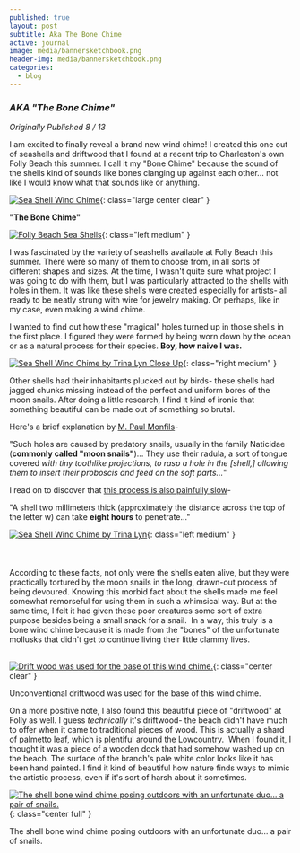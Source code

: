 ```yaml
---
published: true
layout: post
subtitle: Aka The Bone Chime
active: journal
image: media/bannersketchbook.png
header-img: media/bannersketchbook.png
categories:
  - blog
---
```

### _AKA "The Bone Chime"_
_Originally Published 8 / 13_
  
I am excited to finally reveal a brand new wind chime! I created this one out of seashells and driftwood that I found at a recent trip to Charleston's own Folly Beach this summer. I call it my "Bone Chime" because the sound of the shells kind of sounds like bones clanging up against each other... not like I would know what that sounds like or anything.  
  

[![Sea Shell Wind Chime](https://1.bp.blogspot.com/-VXyG_l67P44/UhrgD2Msn7I/AAAAAAAAC0M/UM1RcEWnSQ0/s640/BoneChime1.jpg)](http://1.bp.blogspot.com/-VXyG_l67P44/UhrgD2Msn7I/AAAAAAAAC0M/UM1RcEWnSQ0/s1600/BoneChime1.jpg){: class="large center clear" }

<!--more-->
**"The Bone Chime"**  
 

[![Folly Beach Sea Shells](https://4.bp.blogspot.com/-YeUWEd5LwUY/UhrgC70vJGI/AAAAAAAAC0A/X5ihdHy5JVk/s320/DSCF3657.jpg)](http://4.bp.blogspot.com/-YeUWEd5LwUY/UhrgC70vJGI/AAAAAAAAC0A/X5ihdHy5JVk/s1600/DSCF3657.jpg){: class="left medium" }

  

  
I was fascinated by the variety of seashells available at Folly Beach this summer. There were so many of them to choose from, in all sorts of different shapes and sizes. At the time, I wasn't quite sure what project I was going to do with them, but I was particularly attracted to the shells with holes in them. It was like these shells were created especially for artists- all ready to be neatly strung with wire for jewelry making. Or perhaps, like in my case, even making a wind chime.  
  
I wanted to find out how these "magical" holes turned up in those shells in the first place.  I figured they were formed by being worn down by the ocean or as a natural process for their species. **Boy, how naive I was.**  
  
  
  

[![Sea Shell Wind Chime by Trina Lyn Close Up](https://4.bp.blogspot.com/-buWSdZQxAfw/UhrgEBcgSkI/AAAAAAAAC0Q/wVDFUA4JHmM/s400/DSCF3658.jpg)](http://4.bp.blogspot.com/-buWSdZQxAfw/UhrgEBcgSkI/AAAAAAAAC0Q/wVDFUA4JHmM/s1600/DSCF3658.jpg){: class="right medium" }

Other shells had their inhabitants plucked out by birds- these shells had jagged chunks missing instead of the perfect and uniform bores of the moon snails. After doing a little research, I find it kind of ironic that something beautiful can be made out of something so brutal.  
  
Here's a brief explanation by [M. Paul Monfils](http://www.seashell-collector.com/beginners/faq-f46/page_926.html)-  
  
"Such holes are caused by predatory snails, usually in the family Naticidae (**commonly called "moon snails"**)... They use their radula, a sort of tongue covered _with tiny toothlike projections, to rasp a hole in the \[shell,\] allowing them to insert their proboscis and feed on the soft parts..._"  
  
I read on to discover that [this process is also painfully slow](http://butterflykingdom.com/articles/archives/seashells.html)-  
  
"A shell two millimeters thick (approximately the distance across the top of the letter w) can take **eight hours** to penetrate..."  
  
  


[![Sea Shell Wind Chime by Trina Lyn](https://4.bp.blogspot.com/-3VR9eF-qJ90/UhrgFxhKqkI/AAAAAAAAC0o/2ES8BxZ_l0g/s400/BoneChime2.jpg)](http://4.bp.blogspot.com/-3VR9eF-qJ90/UhrgFxhKqkI/AAAAAAAAC0o/2ES8BxZ_l0g/s1600/BoneChime2.jpg){: class="left medium" }
<br><br><br><br>
According to these facts, not only were the shells eaten alive, but they were practically tortured by the moon snails in the long, drawn-out process of being devoured.
Knowing this morbid fact about the shells made me feel somewhat remorseful for using them in such a whimsical way. But at the same time, I felt it had given these poor creatures some sort of extra purpose besides being a small snack for a snail. 
In a way, this truly is a bone wind chime because it is made from the "bones" of the unfortunate mollusks that didn't get to continue living their little clammy lives.
<br>
<br>   


[![Drift wood was used for the base of this wind chime.](https://3.bp.blogspot.com/-RuI9JsdcLyA/Uhrsg8Al2xI/AAAAAAAAC04/jFOuvixbaIs/s400/DSCF3664.jpg)](http://3.bp.blogspot.com/-RuI9JsdcLyA/Uhrsg8Al2xI/AAAAAAAAC04/jFOuvixbaIs/s1600/DSCF3664.jpg){: class="center clear" }

Unconventional driftwood was used for the base of this wind chime.

On a more positive note, I also found this beautiful piece of "driftwood" at Folly as well. I guess _technically_ it's driftwood- the beach didn't have much to offer when it came to traditional pieces of wood. This is actually a shard of palmetto leaf, which is plentiful around the Lowcountry.  When I found it, I thought it was a piece of a wooden dock that had somehow washed up on the beach. The surface of the branch's pale white color looks like it has been hand painted. I find it kind of beautiful how nature finds ways to mimic the artistic process, even if it's sort of harsh about it sometimes.  
  
  

[![The shell bone wind chime posing outdoors with an unfortunate duo... a pair of snails.](https://2.bp.blogspot.com/-1S4idtlD3jA/UhrgFdOl6tI/AAAAAAAAC0Y/y1DbBm0IapI/s640/DSCF3665.jpg)](http://2.bp.blogspot.com/-1S4idtlD3jA/UhrgFdOl6tI/AAAAAAAAC0Y/y1DbBm0IapI/s1600/DSCF3665.jpg){: class="center full" }

The shell bone wind chime posing outdoors with an unfortunate duo... a pair of snails.
